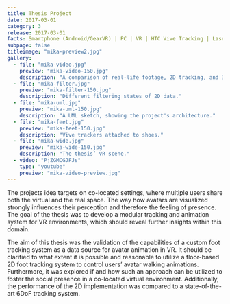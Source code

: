 ```yaml
---
title: Thesis Project
date: 2017-03-01
category: 3
release: 2017-03-01
facts: Smartphone (Android/GearVR) | PC | VR | HTC Vive Tracking | Laser Tracking | Networked | 2 User
subpage: false
titleimage: "mika-preview2.jpg"
gallery:
  - file: "mika-video.jpg"
    preview: "mika-video-150.jpg"
    description: "A comparison of real-life footage, 2D tracking, and 3D tracking."
  - file: "mika-filter.jpg"
    preview: "mika-filter-150.jpg"
    description: "Different filtering states of 2D data."
  - file: "mika-uml.jpg"
    preview: "mika-uml-150.jpg"
    description: "A UML sketch, showing the project's architecture."
  - file: "mika-feet.jpg"
    preview: "mika-feet-150.jpg"
    description: "Vive trackers attached to shoes."
  - file: "mika-wide.jpg"
    preview: "mika-wide-150.jpg"
    description: "The thesis’ VR scene."
  - video: "PjZGMCGJFJs"
    type: "youtube"
    preview: "mika-video-preview.jpg"
---
```


The projects idea targets on co-located settings,
where multiple users share both the virtual and the real space. The way how avatars
are visualized strongly influences their perception and therefore the feeling of presence.
The goal of the thesis was to develop a modular tracking and animation system
for VR environments, which should reveal further insights within this domain.

The aim of this thesis was the validation of the capabilities of a custom foot tracking
system as a data source for avatar animation in VR. It should be clarified to what
extent it is possible and reasonable to utilize a floor-based 2D foot tracking system to
control users’ avatar walking animations. Furthermore, it was explored if and how
such an approach can be utilized to foster the social presence in a co-located virtual
environment. Additionally, the performance of the 2D implementation was compared
to a state-of-the-art 6DoF tracking system.